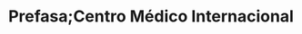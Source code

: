 ---
title: "Prefasa;Centro Médico Internacional"
url: /san-jose/prefasa-centro-medico-internacional/
shop: general
---